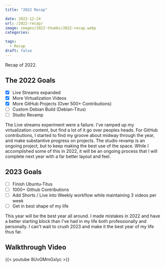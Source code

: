 ```yaml
---
title: "2022 Recap"

date: 2022-12-24
url: /2022-recap/
image: images/2022-thumbs/2022-recap.webp
categories:

tags:
  - Recap
draft: false
---
```

Recap of 2022.
<!--more-->

## The 2022 Goals

- [x] Live Streams expanded
- [x] More Virtualization Videos
- [x] More GitHub Projects (Over 500+ Contributions)
- [ ] Custom Debian Build (Debian-Titus)
- [ ] Studio Revamp

The Live streams experiment were a failure. I've ramped up my virtualization content, but find a lot of it go over peoples heads. For GitHub contributions, I started to find my groove about midway through the year, and make substantive progress on projects. The studio revamp is an ongoing project, but to keep making the best use of the space. While I accomplished some of this in 2022, it will be an ongoing process that I will complete next year with a far better layout and feel. 

## 2023 Goals

- [ ] Finish Ubuntu-Titus
- [ ] 1000+ Github Contributions
- [ ] Add Shorts / Live into Weekly workflow while maintaining 3 videos per week
- [ ] Get in best shape of my life

This year will be the best year all around. I made mistakes in 2022 and have a better starting block than I've had in my life both professionally and personally. I can't wait to crush 2023 and make it the best year of my life thus far.

## Walkthrough Video

{{< youtube 8UvGMmGxlyc >}}
